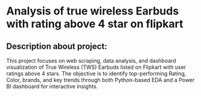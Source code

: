 # Analysis of true wireless Earbuds with rating above 4 star on flipkart

## Description about project:
This project focuses on web scraping, data analysis, and dashboard visualization of True Wireless (TWS) Earbuds listed on Flipkart with user ratings above 4 stars. The objective is to identify top-performing Rating, Color, brands, and key trends through both Python-based EDA and a Power BI dashboard for interactive insights.



